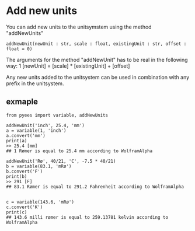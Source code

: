 # Add new units


You can add new units to the unitsymstem using the method "addNewUnits"

```
addNewUnit(newUnit : str, scale : float, existingUnit : str, offset : float = 0)
```

The arguments for the method "addNewUnit" has to be real in the following way:
    1 [newUnit] = [scale] * [existingUnit] + [offset]

Any new units added to the unitsystem can be used in combination with any prefix in the unitsystem.

## exmaple
```
from pyees import variable, addNewUnits

addNewUnit('inch', 25.4, 'mm')
a = variable(1, 'inch')
a.convert('mm')
print(a)
>> 25.4 [mm]
## 1 Rømer is equal to 25.4 mm according to WolframAlpha

addNewUnit('Rø', 40/21, 'C', -7.5 * 40/21)
b = variable(83.1, 'mRø')
b.convert('F')
print(b)
>> 291 [F]
## 83.1 Rømer is equal to 291.2 Fahrenheit according to WolframAlpha


c = variable(143.6, 'mRø')
c.convert('K')
print(c)
## 143.6 milli rømer is equal to 259.13781 kelvin according to WolframAlpha
```